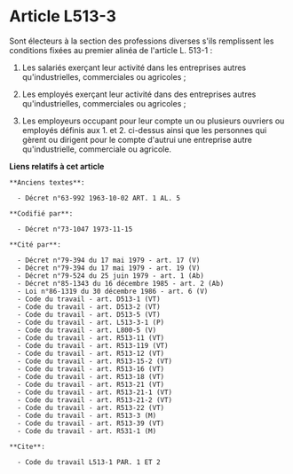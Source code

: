 # Article L513-3

Sont électeurs à la section des professions diverses s'ils remplissent les conditions fixées au premier alinéa de l'article
L. 513-1 :

1. Les salariés exerçant leur activité dans les entreprises autres qu'industrielles, commerciales ou agricoles ;

2. Les employés exerçant leur activité dans des entreprises autres qu'industrielles, commerciales ou agricoles ;

3. Les employeurs occupant pour leur compte un ou plusieurs ouvriers ou employés définis aux 1. et 2. ci-dessus ainsi que les
personnes qui gèrent ou dirigent pour le compte d'autrui une entreprise autre qu'industrielle, commerciale ou agricole.

**Liens relatifs à cet article**

	**Anciens textes**:

	  - Décret n°63-992 1963-10-02 ART. 1 AL. 5

	**Codifié par**:

	  - Décret n°73-1047 1973-11-15

	**Cité par**:

	  - Décret n°79-394 du 17 mai 1979 - art. 17 (V)
	  - Décret n°79-394 du 17 mai 1979 - art. 19 (V)
	  - Décret n°79-524 du 25 juin 1979 - art. 1 (Ab)
	  - Décret n°85-1343 du 16 décembre 1985 - art. 2 (Ab)
	  - Loi n°86-1319 du 30 décembre 1986 - art. 6 (V)
	  - Code du travail - art. D513-1 (VT)
	  - Code du travail - art. D513-2 (VT)
	  - Code du travail - art. D513-5 (VT)
	  - Code du travail - art. L513-3-1 (P)
	  - Code du travail - art. L800-5 (V)
	  - Code du travail - art. R513-11 (VT)
	  - Code du travail - art. R513-119 (VT)
	  - Code du travail - art. R513-12 (VT)
	  - Code du travail - art. R513-15-2 (VT)
	  - Code du travail - art. R513-16 (VT)
	  - Code du travail - art. R513-18 (VT)
	  - Code du travail - art. R513-21 (VT)
	  - Code du travail - art. R513-21-1 (VT)
	  - Code du travail - art. R513-21-2 (VT)
	  - Code du travail - art. R513-22 (VT)
	  - Code du travail - art. R513-3 (M)
	  - Code du travail - art. R513-39 (VT)
	  - Code du travail - art. R531-1 (M)

	**Cite**:

	  - Code du travail L513-1 PAR. 1 ET 2
